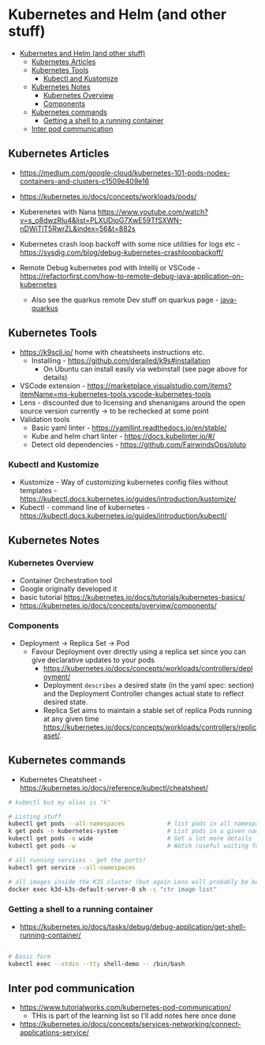 # Kubernetes and Helm (and other stuff)

- [Kubernetes and Helm (and other stuff)](#kubernetes-and-helm-and-other-stuff)
  - [Kubernetes Articles](#kubernetes-articles)
  - [Kubernetes Tools](#kubernetes-tools)
    - [Kubectl and Kustomize](#kubectl-and-kustomize)
  - [Kubernetes Notes](#kubernetes-notes)
    - [Kubernetes Overview](#kubernetes-overview)
    - [Components](#components)
  - [Kubernetes commands](#kubernetes-commands)
    - [Getting a shell to a running container](#getting-a-shell-to-a-running-container)
  - [Inter pod communication](#inter-pod-communication)

## Kubernetes Articles

- <https://medium.com/google-cloud/kubernetes-101-pods-nodes-containers-and-clusters-c1509e409e16>
- <https://kubernetes.io/docs/concepts/workloads/pods/>

- Kuberenetes with Nana <https://www.youtube.com/watch?v=s_o8dwzRlu4&list=PLXUDioG7XwE59TfSXWN-nDWiTlT5RwrZL&index=56&t=882s>
- Kubernetes crash loop backoff with some nice utilities for logs etc - <https://sysdig.com/blog/debug-kubernetes-crashloopbackoff/>
- Remote Debug kubernetes pod with Intellij or VSCode - <https://refactorfirst.com/how-to-remote-debug-java-application-on-kubernetes>
  - Also see the quarkus remote Dev stuff on quarkus page - [java-quarkus](../../development/java/java-quarkus.md) 

## Kubernetes Tools

- <https://k9scli.io/> home with cheatsheets instructions etc. 
  - Installing - https://github.com/derailed/k9s#installation
    - On Ubuntu can install easily via webinstall (see page above for details)
- VSCode extension - <https://marketplace.visualstudio.com/items?itemName=ms-kubernetes-tools.vscode-kubernetes-tools>
- Lens - discounted due to licensing and shenanigans around the open source version currently -> to be rechecked at some point
- Validation tools
  - Basic yaml linter - <https://yamllint.readthedocs.io/en/stable/>
  - Kube and helm chart linter - <https://docs.kubelinter.io/#/>
  - Detect old dependencies - <https://github.com/FairwindsOps/pluto>

### Kubectl and Kustomize

- Kustomize - Way of customizing kubernetes config files without templates - <https://kubectl.docs.kubernetes.io/guides/introduction/kustomize/>
- Kubectl - command line of kubernetes - <https://kubectl.docs.kubernetes.io/guides/introduction/kubectl/>

## Kubernetes Notes

### Kubernetes Overview

- Container Orchestration tool
- Google originally developed it
- basic tutorial <https://kubernetes.io/docs/tutorials/kubernetes-basics/>
- <https://kubernetes.io/docs/concepts/overview/components/>

### Components

- Deployment -> Replica Set -> Pod
  - Favour Deployment over directly using a replica set since you can give declarative updates to your pods
    - <https://kubernetes.io/docs/concepts/workloads/controllers/deployment/>
    - Deployment `describes` a desired state (in the yaml spec: section) and the Deployment Controller changes actual state to reflect desired state.
    - Replica Set aims to maintain a stable set of replica Pods running at any given time <https://kubernetes.io/docs/concepts/workloads/controllers/replicaset/>.

## Kubernetes commands

- Kubernetes Cheatsheet - <https://kubernetes.io/docs/reference/kubectl/cheatsheet/>

```bash
# kubectl but my alias is "k"

# Listing stuff
kubectl get pods --all-namespaces            # list pods in all namespaces not just the current one
k get pods -n kubernetes-system              # List pods in a given namespace
kubectl get pods -o wide                     # Get a lot more details
kubectl get pods -w                          # Watch (useful waiting for stuff to get running)

# all running services - get the ports!
kubectl get service --all-namespaces

# all images inside the K3S cluster (but again Lens will probably be better for it)
docker exec k3d-k3s-default-server-0 sh -c "ctr image list"
```

### Getting a shell to a running container

- <https://kubernetes.io/docs/tasks/debug/debug-application/get-shell-running-container/>

```bash

# Basic form
kubectl exec --stdin --tty shell-demo -- /bin/bash
```

## Inter pod communication

- <https://www.tutorialworks.com/kubernetes-pod-communication/>
  - THis is part of the learning list so I'll add notes here once done
- <https://kubernetes.io/docs/concepts/services-networking/connect-applications-service/>

